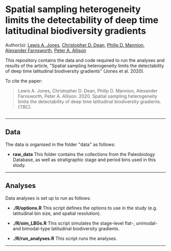# Spatial sampling heterogeneity limits the detectability of deep time latitudinal biodiversity gradients

Author(s): [Lewis A. Jones](mailto:l.jones16@imperial.ac.uk), [Christopher D. Dean](mailto:christopherdaviddean@gmail.com), [Philip D. Mannion](mailto:philipdmannion@gmail.com), [Alexander Farnsworth](mailto:alex.Farnsworth@bristol.ac.uk), [Peter A. Allison](mailto:p.a.allison@imperial.ac.uk)

This repository contains the data and code required to run the analyses and results of the article, "Spatial sampling heterogeneity limits the detectability of deep time latitudinal biodiversity gradients" (Jones et al. 2020). 

To cite the paper: 
> Lewis A. Jones, Christopher D. Dean, Philip D. Mannion, Alexander Farnsworth, Peter A. Allison. 2020. Spatial sampling heterogeneity limits the detectability of deep time latitudinal biodiversity gradients. (TBC).

<p align="center">
  <img src="https://github.com/LewisAJones/LBG_sim/blob/master/figures/paper_workflow.png" alt=""/>
</p>

-------

## Data
The data is organised in the folder "data" as follows:

* **raw_data**
This folder contains the collections from the Paleobiology Database, as well as stratigraphic stage and period bins used in this study.

-------

## Analyses
Data analyses is set up to run as follows:

* **./R/options.R**
This script defines the options to use in the study (e.g. latitudinal bin size, and spatial resolution).

* **./R/sim_LBGs.R**
This script simulates the stage-level flat-, unimodal- and bimodal-type latitudinal biodiversity gradients.

* **./R/run_analyses.R**
This script runs the analyses.

-------
